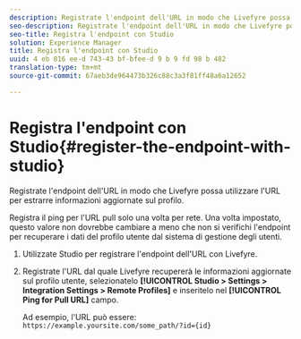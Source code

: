 ```yaml
---
description: Registrate l'endpoint dell'URL in modo che Livefyre possa utilizzare l'URL per estrarre informazioni aggiornate sul profilo.
seo-description: Registrate l'endpoint dell'URL in modo che Livefyre possa utilizzare l'URL per estrarre informazioni aggiornate sul profilo.
seo-title: Registra l'endpoint con Studio
solution: Experience Manager
title: Registra l'endpoint con Studio
uuid: 4 eb 816 ee-d 743-43 bf-bfee-d 9 b 9 fd 98 b 482
translation-type: tm+mt
source-git-commit: 67aeb3de964473b326c88c3a3f81ff48a6a12652

---
```



# Registra l&#39;endpoint con Studio{#register-the-endpoint-with-studio}

Registrate l&#39;endpoint dell&#39;URL in modo che Livefyre possa utilizzare l&#39;URL per estrarre informazioni aggiornate sul profilo.

Registra il ping per l&#39;URL pull solo una volta per rete. Una volta impostato, questo valore non dovrebbe cambiare a meno che non si verifichi l&#39;endpoint per recuperare i dati del profilo utente dal sistema di gestione degli utenti.

1. Utilizzate Studio per registrare l&#39;endpoint dell&#39;URL con Livefyre.
1. Registrate l&#39;URL dal quale Livefyre recupererà le informazioni aggiornate sul profilo utente, selezionatelo **[!UICONTROL Studio > Settings > Integration Settings > Remote Profiles]** e inseritelo nel **[!UICONTROL Ping for Pull URL]** campo.

   Ad esempio, l&#39;URL può essere: `https://example.yoursite.com/some_path/?id={id}`

